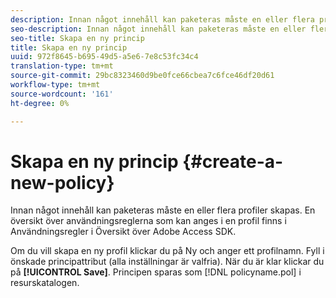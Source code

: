 ```yaml
---
description: Innan något innehåll kan paketeras måste en eller flera profiler skapas. En översikt över användningsreglerna som kan anges i en profil finns i Användningsregler i Översikt över Adobe Access SDK.
seo-description: Innan något innehåll kan paketeras måste en eller flera profiler skapas. En översikt över användningsreglerna som kan anges i en profil finns i Användningsregler i Översikt över Adobe Access SDK.
seo-title: Skapa en ny princip
title: Skapa en ny princip
uuid: 972f8645-b695-49d5-a5e6-7e8c53fc34c4
translation-type: tm+mt
source-git-commit: 29bc8323460d9be0fce66cbea7c6fce46df20d61
workflow-type: tm+mt
source-wordcount: '161'
ht-degree: 0%

---
```



# Skapa en ny princip {#create-a-new-policy}

Innan något innehåll kan paketeras måste en eller flera profiler skapas. En översikt över användningsreglerna som kan anges i en profil finns i Användningsregler i Översikt över Adobe Access SDK.

Om du vill skapa en ny profil klickar du på Ny och anger ett profilnamn. Fyll i önskade principattribut (alla inställningar är valfria). När du är klar klickar du på **[!UICONTROL Save]**. Principen sparas som [!DNL policyname.pol] i resurskatalogen.
